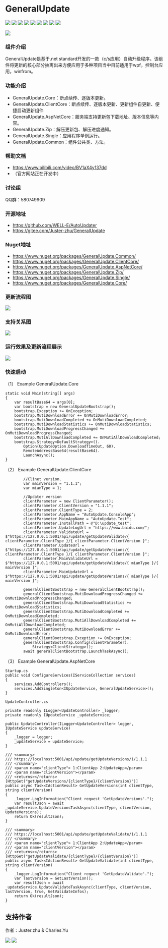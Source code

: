 # GeneralUpdate #
![](https://img.shields.io/badge/GeneralUpdate.Core-3.6.8-green)
![](https://img.shields.io/badge/GeneralUpdate.Common-1.0.0-green)
![](https://img.shields.io/badge/GeneralUpdate.ClientCore-1.0.0-green)
![](https://img.shields.io/badge/GeneralUpdate.AspNetCore-1.0.0-green)
![](https://img.shields.io/badge/GeneralUpdate.Zip-1.0.0-green)
![](https://img.shields.io/badge/GeneralUpdate.Single-1.0.0-green)
![](https://img.shields.io/badge/GeneralUpdate.Zip-1.0.0-green)
![](https://img.shields.io/github/license/WELL-E/AutoUpdater?color=blue)
![](https://img.shields.io/github/stars/WELL-E/AutoUpdater?color=blue)

![](imgs/GeneralUpdate_h.png)

### 组件介绍 ###
GeneralUpdate是基于.net standard开发的一款（c/s应用）自动升级程序。该组件将更新的核心部分抽离出来方便应用于多种项目当中目前适用于wpf，控制台应用，winfrom。

### 功能介绍 ###
- GeneralUpdate.Core：断点续传、逐版本更新。
- GeneralUpdate.ClientCore：断点续传、逐版本更新、更新组件自更新、便捷启动更新组件
- GeneralUpdate.AspNetCore：服务端支持更新包下载地址、版本信息等内容。
- GeneralUpdate.Zip：解压更新包、解压进度通知。
- GeneralUpdate.Single：应用程序单例运行。
- GeneralUpdate.Common：组件公共类、方法。

### 帮助文档 ###
- https://www.bilibili.com/video/BV1aX4y137dd
- （官方网站正在开发中）

### 讨论组 ###
QQ群：580749909

### 开源地址 ###
- https://github.com/WELL-E/AutoUpdater
- https://gitee.com/Juster-zhu/GeneralUpdate

### Nuget地址 ###

- https://www.nuget.org/packages/GeneralUpdate.Common/
- https://www.nuget.org/packages/GeneralUpdate.ClientCore/
- https://www.nuget.org/packages/GeneralUpdate.AspNetCore/
- https://www.nuget.org/packages/GeneralUpdate.Zip/
- https://www.nuget.org/packages/GeneralUpdate.Single/
- https://www.nuget.org/packages/GeneralUpdate.Core/

### 更新流程图 ###
![](imgs/update_flow.jpg)

### 支持关系图 ###
![](imgs/support.jpg)

### 运行效果及更新流程展示 ###
![](imgs/run.jpg)

### 快速启动 ###

（1） Example GeneralUpdate.Core

    static void Main(string[] args)
    {
        var resultBase64 = args[0];
        var bootstrap = new GeneralUpdateBootstrap();
        bootstrap.Exception += OnException;
        bootstrap.MutiDownloadError += OnMutiDownloadError;
        bootstrap.MutiDownloadCompleted += OnMutiDownloadCompleted;
        bootstrap.MutiDownloadStatistics += OnMutiDownloadStatistics;
        bootstrap.MutiDownloadProgressChanged += OnMutiDownloadProgressChanged;
        bootstrap.MutiAllDownloadCompleted += OnMutiAllDownloadCompleted;
        bootstrap.Strategy<DefaultStrategy>().
            Option(UpdateOption.DownloadTimeOut, 60).
            RemoteAddressBase64(resultBase64).
            LaunchAsync();
    }

（2） Example GeneralUpdate.ClientCore

            //Clinet version.
            var mainVersion = "1.1.1";
            var mianType = 1;

            //Updater version
            clientParameter = new ClientParameter();
            clientParameter.ClientVersion = "1.1.1";
            clientParameter.ClientType = 2;
            clientParameter.AppName = "AutoUpdate.ConsoleApp";
            clientParameter.MainAppName = "AutoUpdate.Test";
            clientParameter.InstallPath = @"D:\update_test";
            clientParameter.UpdateLogUrl = "https://www.baidu.com/";
            clientParameter.ValidateUrl = $"https://127.0.0.1:5001/api/update/getUpdateValidate/{ clientParameter.ClientType }/{ clientParameter.ClientVersion }";
            clientParameter.UpdateUrl = $"https://127.0.0.1:5001/api/update/getUpdateVersions/{ clientParameter.ClientType }/{ clientParameter.ClientVersion }";
            clientParameter.MainValidateUrl = $"https://127.0.0.1:5001/api/update/getUpdateValidate/{ mianType }/{ mainVersion }";
            clientParameter.MainUpdateUrl = $"https://127.0.0.1:5001/api/update/getUpdateVersions/{ mianType }/{ mainVersion }";

            generalClientBootstrap = new GeneralClientBootstrap();
            generalClientBootstrap.MutiDownloadProgressChanged += OnMutiDownloadProgressChanged;
            generalClientBootstrap.MutiDownloadStatistics += OnMutiDownloadStatistics;
            generalClientBootstrap.MutiDownloadCompleted += OnMutiDownloadCompleted;
            generalClientBootstrap.MutiAllDownloadCompleted += OnMutiAllDownloadCompleted;
            generalClientBootstrap.MutiDownloadError += OnMutiDownloadError;
            generalClientBootstrap.Exception += OnException;
            generalClientBootstrap.Config(clientParameter).
                Strategy<ClientStrategy>();
            await generalClientBootstrap.LaunchTaskAsync();

（3） Example GeneralUpdate.AspNetCore

    Startup.cs
    public void ConfigureServices(IServiceCollection services)
    {
        services.AddControllers();
        services.AddSingleton<IUpdateService, GeneralUpdateService>();
    }

    UpdateController.cs

    private readonly ILogger<UpdateController> _logger;
    private readonly IUpdateService _updateService;

    public UpdateController(ILogger<UpdateController> logger, IUpdateService updateService)
    {
        _logger = logger;
        _updateService = updateService;
    }

    /// <summary>
    /// https://localhost:5001/api/update/getUpdateVersions/1/1.1.1
    /// </summary>
    /// <param name="clientType"> 1:ClientApp 2:UpdateApp</param>
    /// <param name="clientVersion"></param>
    /// <returns></returns>
    [HttpGet("getUpdateVersions/{clientType}/{clientVersion}")]
    public async Task<IActionResult> GetUpdateVersions(int clientType, string clientVersion)
    {
        _logger.LogInformation("Client request 'GetUpdateVersions'.");
        var resultJson = await _updateService.UpdateVersionsTaskAsync(clientType, clientVersion, UpdateVersions);
        return Ok(resultJson);
    }

    /// <summary>
    /// https://localhost:5001/api/update/getUpdateValidate/1/1.1.1
    /// </summary>
    /// <param name="clientType"> 1:ClientApp 2:UpdateApp</param>
    /// <param name="clientVersion"></param>
    /// <returns></returns>
    [HttpGet("getUpdateValidate/{clientType}/{clientVersion}")]
    public async Task<IActionResult> GetUpdateValidate(int clientType, string clientVersion)
    {
        _logger.LogInformation("Client request 'GetUpdateValidate'.");
        var lastVersion = GetLastVersion();
        var resultJson = await _updateService.UpdateValidateTaskAsync(clientType, clientVersion, lastVersion, true, GetValidateInfos);
        return Ok(resultJson);
    }

## 支持作者 ###

作者：Juster.zhu & Charles.Yu

![](imgs/vx2.jpg)
![](imgs/alipay2.jpg)